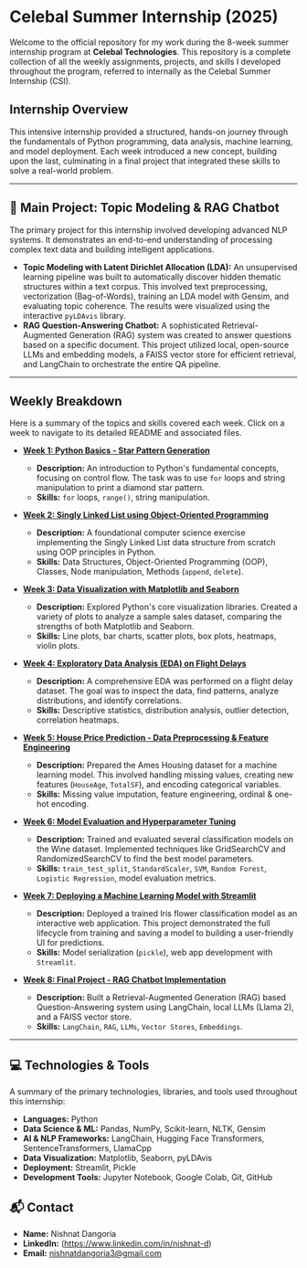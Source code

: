 # Celebal Summer Internship (2025)

Welcome to the official repository for my work during the 8-week summer internship program at **Celebal Technologies**. This repository is a complete collection of all the weekly assignments, projects, and skills I developed throughout the program, referred to internally as the Celebal Summer Internship (CSI).

##  Internship Overview

This intensive internship provided a structured, hands-on journey through the fundamentals of Python programming, data analysis, machine learning, and model deployment. Each week introduced a new concept, building upon the last, culminating in a final project that integrated these skills to solve a real-world problem.


---

## 📂 Main Project: Topic Modeling & RAG Chatbot

The primary project for this internship involved developing advanced NLP systems. It demonstrates an end-to-end understanding of processing complex text data and building intelligent applications.

* **Topic Modeling with Latent Dirichlet Allocation (LDA):** An unsupervised learning pipeline was built to automatically discover hidden thematic structures within a text corpus. This involved text preprocessing, vectorization (Bag-of-Words), training an LDA model with Gensim, and evaluating topic coherence. The results were visualized using the interactive `pyLDAvis` library.
* **RAG Question-Answering Chatbot:** A sophisticated Retrieval-Augmented Generation (RAG) system was created to answer questions based on a specific document. This project utilized local, open-source LLMs and embedding models, a FAISS vector store for efficient retrieval, and LangChain to orchestrate the entire QA pipeline.

---

##  Weekly Breakdown

Here is a summary of the topics and skills covered each week. Click on a week to navigate to its detailed README and associated files.

* **[Week 1: Python Basics - Star Pattern Generation](./Week-01/)**
    * **Description:** An introduction to Python's fundamental concepts, focusing on control flow. The task was to use `for` loops and string manipulation to print a diamond star pattern.
    * **Skills:** `for` loops, `range()`, string manipulation.

* **[Week 2: Singly Linked List using Object-Oriented Programming](./Week-02/)**
    * **Description:** A foundational computer science exercise implementing the Singly Linked List data structure from scratch using OOP principles in Python.
    * **Skills:** Data Structures, Object-Oriented Programming (OOP), Classes, Node manipulation, Methods (`append`, `delete`).

* **[Week 3: Data Visualization with Matplotlib and Seaborn](./Week-03/)**
    * **Description:** Explored Python's core visualization libraries. Created a variety of plots to analyze a sample sales dataset, comparing the strengths of both Matplotlib and Seaborn.
    * **Skills:** Line plots, bar charts, scatter plots, box plots, heatmaps, violin plots.

* **[Week 4: Exploratory Data Analysis (EDA) on Flight Delays](./Week-04/)**
    * **Description:** A comprehensive EDA was performed on a flight delay dataset. The goal was to inspect the data, find patterns, analyze distributions, and identify correlations.
    * **Skills:** Descriptive statistics, distribution analysis, outlier detection, correlation heatmaps.

* **[Week 5: House Price Prediction - Data Preprocessing & Feature Engineering](./Week-05/)**
    * **Description:** Prepared the Ames Housing dataset for a machine learning model. This involved handling missing values, creating new features (`HouseAge`, `TotalSF`), and encoding categorical variables.
    * **Skills:** Missing value imputation, feature engineering, ordinal & one-hot encoding.

* **[Week 6: Model Evaluation and Hyperparameter Tuning](./Week-06/)**
    * **Description:** Trained and evaluated several classification models on the Wine dataset. Implemented techniques like GridSearchCV and RandomizedSearchCV to find the best model parameters.
    * **Skills:** `train_test_split`, `StandardScaler`, `SVM`, `Random Forest`, `Logistic Regression`, model evaluation metrics.

* **[Week 7: Deploying a Machine Learning Model with Streamlit](./Week-07/)**
    * **Description:** Deployed a trained Iris flower classification model as an interactive web application. This project demonstrated the full lifecycle from training and saving a model to building a user-friendly UI for predictions.
    * **Skills:** Model serialization (`pickle`), web app development with `Streamlit`.

* **[Week 8: Final Project - RAG Chatbot Implementation](./Week-08/)**
    * **Description:** Built a Retrieval-Augmented Generation (RAG) based Question-Answering system using LangChain, local LLMs (Llama 2), and a FAISS vector store.
    * **Skills:** `LangChain`, `RAG`, `LLMs`, `Vector Stores`, `Embeddings`.

---

## 💻 Technologies & Tools

A summary of the primary technologies, libraries, and tools used throughout this internship:

* **Languages:** Python
* **Data Science & ML:** Pandas, NumPy, Scikit-learn, NLTK, Gensim
* **AI & NLP Frameworks:** LangChain, Hugging Face Transformers, SentenceTransformers, LlamaCpp
* **Data Visualization:** Matplotlib, Seaborn, pyLDAvis
* **Deployment:** Streamlit, Pickle
* **Development Tools:** Jupyter Notebook, Google Colab, Git, GitHub

## 📬 Contact

* **Name:** Nishnat Dangoria
* **LinkedIn:** (https://www.linkedin.com/in/nishnat-d)
* **Email:** nishnatdangoria3@gmail.com
